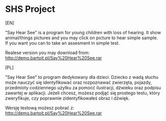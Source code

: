 # SHS Project

[EN]

"Say Hear See" is a program for young children with loss of hearing. It show animal/things pictures and you may click on picture to hear simple sample.
If you want you can to take an assesment in simple test.

Realese version you may download from: http://demo.bartoit.pl/Say%20Hear%20See.rar

[PL]

"Say Hear See" to program dedykowany dla dzieci. Dziecko z wadą słuchu może nauczyć się identyfikować oraz rozpoznawać zwierzęta, pojazdy, przedmioty codziennego użytku za pomocć ilustracji, dźwieku oraz podpisu zawartej w aplikacji.
Jeżeli chcesz, możesz podjąć się prostego testu, który zweryfikuje, czy poprawnie zidentyfikowałeś obraz i dźwięk.

Wersję testową możesz pobrać z: http://demo.bartoit.pl/Say%20Hear%20See.rar
